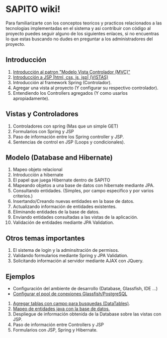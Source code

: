 # SAPITO wiki! #

Para familiarizarte con los conceptos teoricos y practicos relacionados a las tecnologias implementadas en el sistema y asi contribuir con código al proyecto puedes seguir alguno de los siguientes enlaces, si no encuentras lo que estas buscando no dudes en preguntar a los administradores del proyecto.

## Introducción ##

1. [Introducción al patron "Modelo Vista Controlador (MVC)"](https://github.com/DiganmeGiovanni/SAPITO/wiki/Introducci%C3%B3n-al-patron-%22Modelo-Vista-Controlador-(MVC)%22)
2. [Introducción a JSP |html, css, js, jsp| (VISTAS)](https://github.com/DiganmeGiovanni/SAPITO/wiki/Introducci%C3%B3n-a-JSP)
3. Introducción al framework Spring (Controlador).
4. Agregar una vista al proyecto (Y configurar su respectivo controlador).
5. Entendiendo los Controllers agregados (Y como usarlos apropiadamente).

## Vistas y Controladores ##

1. Controladores con spring (Mas que un simple GET)
2. Formularios con Spring y JSP
3. Paso de información entre los Spring controller y JSP.
4. Sentencias de control en JSP (Loops y condicionales).

## Modelo (Database and Hibernate)

1. Mapeo objeto relacional
2. Introducción a hibernate
3. El papel que juega Hibernate dentro de SAPITO
4. Mapeando objetos a una base de datos con hibernate mediante JPA.
5. Consultando entidades. (Simples, por campo especifico y por varios criterios.)
6. Insertando/Creando nuevas entidades en la base de datos.
7. Actualizando información de entidades existentes.
8. Eliminando entidades de la base de datos.
9. Enviando entidades consultadas a las vistas de la aplicación.
10. Validación de entidades mediante JPA Validation.

## Otros temas importantes ##

1. El sistema de login y la adminsitración de permisos.
2. Validando formularios mediante Spring y JPA Validation.
3. Solicitando información al servidor mediante AJAX con JQuery.

## Ejemplos

* Configuración del ambiente de desarrollo (Database, Glassfish, IDE ...)
* [Configurar el pool de conexiones Glassfish/PostgreSQL](https://github.com/DiganmeGiovanni/SAPITO/wiki/Configurar-el-Pool-de-conexiones)

1. [Agregar tablas con campo para busquedas (DataTables)](https://github.com/DiganmeGiovanni/SAPITO/wiki/Agregar-tablas-con-campo-para-busquedas-%28DataTables%29).
2. [Mapeo de entidades java con la base de datos.](https://github.com/DiganmeGiovanni/SAPITO/wiki/Mapeo-de-entidades-java-con-la-base-de-datos)
3. Despliegue de información obtenida de la Database sobre las vistas con JSP.
4. Paso de información entre Controllers y JSP
5. Formularios con JSP, Spring y Hibernate.
